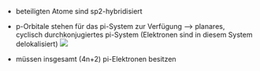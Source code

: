- beteiligten Atome sind sp2-hybridisiert 
- p-Orbitale stehen für das pi-System zur Verfügung
--> planares, cyclisch durchkonjugiertes pi-System (Elektronen sind in diesem System delokalisiert)
![](Pasted%20image%2020231023174551.png)

- müssen insgesamt (4n+2) pi-Elektronen besitzen 